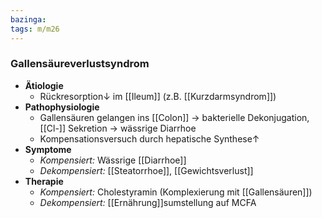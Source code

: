 ```yaml
---
bazinga: 
tags: m/m26
---
```

### Gallensäureverlustsyndrom
- **Ätiologie**
	- Rückresorption↓ im [[Ileum]] (z.B. [[Kurzdarmsyndrom]])
- **Pathophysiologie**
	- Gallensäuren gelangen ins [[Colon]] → bakterielle Dekonjugation, [[Cl-]] Sekretion → wässrige Diarrhoe
	- Kompensationsversuch durch hepatische Synthese↑
- **Symptome**
	- *Kompensiert:* Wässrige [[Diarrhoe]]
	- *Dekompensiert:* [[Steatorrhoe]], [[Gewichtsverlust]]
- **Therapie**
	- *Kompensiert:* Cholestyramin (Komplexierung mit [[Gallensäuren]])
	- *Dekompensiert:* [[Ernährung]]sumstellung auf MCFA